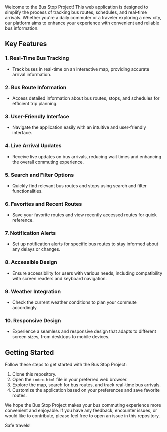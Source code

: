 

Welcome to the Bus Stop Project! This web application is designed to simplify the process of tracking bus routes, schedules, and real-time arrivals. Whether you're a daily commuter or a traveler exploring a new city, our platform aims to enhance your experience with convenient and reliable bus information.

## Key Features

### 1. **Real-Time Bus Tracking**
   - Track buses in real-time on an interactive map, providing accurate arrival information.

### 2. **Bus Route Information**
   - Access detailed information about bus routes, stops, and schedules for efficient trip planning.

### 3. **User-Friendly Interface**
   - Navigate the application easily with an intuitive and user-friendly interface.

### 4. **Live Arrival Updates**
   - Receive live updates on bus arrivals, reducing wait times and enhancing the overall commuting experience.

### 5. **Search and Filter Options**
   - Quickly find relevant bus routes and stops using search and filter functionalities.

### 6. **Favorites and Recent Routes**
   - Save your favorite routes and view recently accessed routes for quick reference.

### 7. **Notification Alerts**
   - Set up notification alerts for specific bus routes to stay informed about any delays or changes.

### 8. **Accessible Design**
   - Ensure accessibility for users with various needs, including compatibility with screen readers and keyboard navigation.

### 9. **Weather Integration**
   - Check the current weather conditions to plan your commute accordingly.

### 10. **Responsive Design**
   - Experience a seamless and responsive design that adapts to different screen sizes, from desktops to mobile devices.

## Getting Started

Follow these steps to get started with the Bus Stop Project:
1. Clone this repository.
2. Open the `index.html` file in your preferred web browser.
3. Explore the map, search for bus routes, and track real-time bus arrivals.
4. Customize the application based on your preferences and save favorite routes.

We hope the Bus Stop Project makes your bus commuting experience more convenient and enjoyable. If you have any feedback, encounter issues, or would like to contribute, please feel free to open an issue in this repository.

Safe travels!

